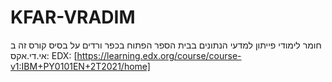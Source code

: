 # KFAR-VRADIM

חומר לימודי פייתון למדעי הנתונים בבית הספר הפתוח בכפר ורדים על בסיס קורס זה ב אי.די.אקס:
EDX: [https://learning.edx.org/course/course-v1:IBM+PY0101EN+2T2021/home]
